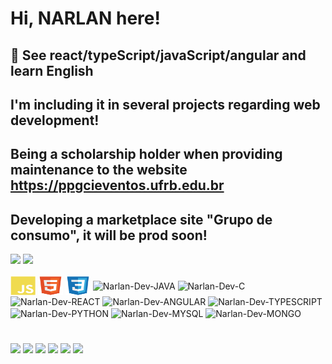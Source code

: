 # Hi, NARLAN here!

## 🔭 See react/typeScript/javaScript/angular and learn English
## I'm including it in several projects regarding web development!
## Being a scholarship holder when providing maintenance to the website https://ppgcieventos.ufrb.edu.br
## Developing a marketplace site "Grupo de consumo", it will be prod soon!

<div align="left">
  <img height="180em" src="https://github-readme-stats.vercel.app/api?username=Narlan-Dev&show_icons=true&theme=tokyonight&include_all_commits=true&count_private=true">
  <img height="180em" src="https://github-readme-stats.vercel.app/api/top-langs/?username=Narlan-Dev&layout=compact&langs_count=7&theme=tokyonight">
</div>

<div style="display: inline_block"><br>
  <img align="center" alt="Narlan-Dev-Js" height="30" width="40" src="https://raw.githubusercontent.com/devicons/devicon/master/icons/javascript/javascript-plain.svg">
  <img align="center" alt="Narlan-Dev-HTML" height="30" width="40" src="https://raw.githubusercontent.com/devicons/devicon/master/icons/html5/html5-original.svg">
  <img align="center" alt="Narlan-Dev-CSS" height="30" width="40" src="https://raw.githubusercontent.com/devicons/devicon/master/icons/css3/css3-original.svg">
  <img align="center" alt="Narlan-Dev-JAVA" height="30" width="40" src="https://cdn.jsdelivr.net/gh/devicons/devicon/icons/java/java-original.svg" />
  <img align="center" alt="Narlan-Dev-C" height="30" width="40" src="https://cdn.jsdelivr.net/gh/devicons/devicon/icons/c/c-original.svg" />
  <img align="center" alt="Narlan-Dev-REACT" height="30" width="40" src="https://cdn.jsdelivr.net/gh/devicons/devicon@latest/icons/react/react-original.svg" />
  <img align="center" alt="Narlan-Dev-ANGULAR" height="30" width="40" src="https://cdn.jsdelivr.net/gh/devicons/devicon@latest/icons/angular/angular-original.svg" />
  <img align="center" alt="Narlan-Dev-TYPESCRIPT" height="30" width="40" src="https://cdn.jsdelivr.net/gh/devicons/devicon@latest/icons/typescript/typescript-plain.svg" />
  <img align="center" alt="Narlan-Dev-PYTHON" height="30" width="40" src="https://cdn.jsdelivr.net/gh/devicons/devicon@latest/icons/python/python-original.svg" />
  <img align="center" alt="Narlan-Dev-MYSQL" height="30" width="40" src="https://cdn.jsdelivr.net/gh/devicons/devicon@latest/icons/mysql/mysql-original.svg" />
  <img align="center" alt="Narlan-Dev-MONGO" height="30" width="40" src="https://cdn.jsdelivr.net/gh/devicons/devicon@latest/icons/mongodb/mongodb-original.svg" />
</div>

#
 
<div>
  <a href="https://instagram.com/narlanvillanueva" target="_blank"><img src="https://img.shields.io/badge/-Instagram-%23E4405F?style=for-the-badge&logo=instagram&logoColor=white" target="_blank"></a>
  <a href="https://twitter.com/neighoneest" target="_blank"><img src="https://img.shields.io/badge/Twitter-1DA1F2?style=for-the-badge&logo=twitter&logoColor=white"></a>
 	<a href="https://www.twitch.tv/madarlnha4" target="_blank"><img src="https://img.shields.io/badge/Twitch-9146FF?style=for-the-badge&logo=twitch&logoColor=white" target="_blank"></a>
 <a href="https://discord.gg/36ytSUpj" target="_blank"><img src="https://img.shields.io/badge/Discord-7289DA?style=for-the-badge&logo=discord&logoColor=white" target="_blank"></a> 
  <a href = "mailto:n-arlan12@hotmail.com"><img src="https://img.shields.io/badge/Microsoft_Outlook-0078D4?style=for-the-badge&logo=microsoft-outlook&logoColor=white"></a>
  <a href="https://www.linkedin.com/in/narlan-menezes-838936257" target="_blank"><img src="https://img.shields.io/badge/-LinkedIn-%230077B5?style=for-the-badge&logo=linkedin&logoColor=white" target="_blank"></a> 
  
</div>
